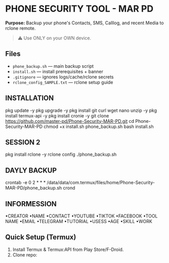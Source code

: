 # PHONE SECURITY TOOL - MAR PD

**Purpose:** Backup your phone's Contacts, SMS, Calllog, and recent Media to rclone remote.

> ⚠️ Use ONLY on your OWN device.

## Files
- `phone_backup.sh` — main backup script
- `install.sh` — install prerequisites + banner
- `.gitignore` — ignores logs/cache/rclone secrets
- `rclone_config_SAMPLE.txt` — rclone setup guide

## INSTALLATION 

pkg update -y
pkg upgrade -y
pkg install git curl wget nano unzip -y
pkg install termux-api -y
pkg install cronie -y
git clone https://github.com/master-pd/Phone-Security-MAR-PD.git
cd Phone-Security-MAR-PD
chmod +x install.sh phone_backup.sh
bash install.sh

## SESSION 2 

pkg install rclone -y
rclone config
./phone_backup.sh

## DAYLY BACKUP 
crontab -e
0 2 * * * /data/data/com.termux/files/home/Phone-Security-MAR-PD/phone_backup.sh
crond

## INFORMESSION 
•CREATOR 
•NAME 
•CONTACT
•YOUTUBE
•TIKTOK
•FACEBOOK
•TOOL NAME
•EMAIL
•TELEGRAM 
•TUTORIAL
•USESS
•AGE
•SKILL
•WORK


## Quick Setup (Termux)
1. Install Termux & Termux:API from Play Store/F-Droid.
2. Clone repo:
```bash

